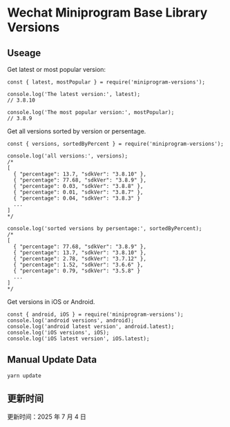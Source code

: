 
# Wechat Miniprogram Base Library Versions

## Useage

Get latest or most popular version:

```;
const { latest, mostPopular } = require('miniprogram-versions');

console.log('The latest version:', latest);
// 3.8.10

console.log('The most popular version:', mostPopular);
// 3.8.9

```

Get all versions sorted by version or persentage.

```
const { versions, sortedByPercent } = require('miniprogram-versions');

console.log('all versions:', versions);
/*
[
  { "percentage": 13.7, "sdkVer": "3.8.10" },
  { "percentage": 77.68, "sdkVer": "3.8.9" },
  { "percentage": 0.03, "sdkVer": "3.8.8" },
  { "percentage": 0.01, "sdkVer": "3.8.7" },
  { "percentage": 0.04, "sdkVer": "3.8.3" }
  ...
]
*/

console.log('sorted versions by persentage:', sortedByPercent);
/*
[
  { "percentage": 77.68, "sdkVer": "3.8.9" },
  { "percentage": 13.7, "sdkVer": "3.8.10" },
  { "percentage": 2.78, "sdkVer": "3.7.12" },
  { "percentage": 1.52, "sdkVer": "3.6.6" },
  { "percentage": 0.79, "sdkVer": "3.5.8" }
  ...
]
*/
```

Get versions in iOS or Android.

```
const { android, iOS } = require('miniprogram-versions');
console.log('android versions', android);
console.log('android latest version', android.latest);
console.log('iOS versions', iOS);
console.log('iOS latest version', iOS.latest);
```

## Manual Update Data

```
yarn update
```

## 更新时间

更新时间：2025 年 7 月 4 日
